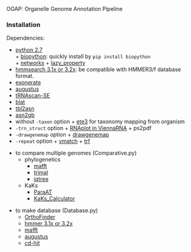 OGAP: Organelle Genome Annotation Pipeline

### Installation ###
Dependencies:
+    [python 2.7](https://www.python.org/)  
	+   [biopython](https://biopython.org/): quickly install by `pip install biopython`  
	+   [networkx](http://networkx.github.io/)
	+   [lazy_property](https://github.com/jackmaney/lazy-property)
+    [hmmsearch 3.1x or 3.2x](http://hmmer.org/): be compatible with HMMER3/f database format.
+    [exonerate](https://www.ebi.ac.uk/about/vertebrate-genomics/software/exonerate)
+    [augustus](http://bioinf.uni-greifswald.de/webaugustus/)
+    [tRNAscan-SE](http://trna.ucsc.edu/software/)
+    [blat](http://hgdownload.cse.ucsc.edu/admin/exe/linux.x86_64/blat/)
+    [tbl2asn](https://ftp.ncbi.nih.gov/toolbox/ncbi_tools/converters/by_program/tbl2asn/)
+    [asn2gb](https://ftp.ncbi.nih.gov/toolbox/ncbi_tools/converters/by_program/asn2gb/)
+    without `-taxon` option
	+    [ete3](http://etetoolkit.org/) for taxonomy mapping from organism
+    `-trn_struct` option
	+   [RNAplot in ViennaRNA](https://www.tbi.univie.ac.at/RNA/)
	+   ps2pdf
+    `-drawgenemap` option
	+   [drawgenemap](https://chlorobox.mpimp-golm.mpg.de/OGDraw-Downloads.html)
+    `-repeat` option
	+   [vmatch](http://www.vmatch.de/)
	+   [trf](http://tandem.bu.edu/trf/trf.html)

-	to compare multiple genomes (Comparative.py)
	-	phylogenetics
        -	[mafft](https://mafft.cbrc.jp/alignment/software/)
		-	[trimal](http://trimal.cgenomics.org/)
		-	[iqtree](http://www.iqtree.org/)
	-	KaKs
		-	[ParaAT](http://bigd.big.ac.cn/tools/paraat)
		-	[KaKs_Calculator](https://bigd.big.ac.cn/tools/kaks)

*   to make database (Database.py)
    *   [OrthoFinder](https://github.com/davidemms/OrthoFinder)
    *   [hmmer 3.1x or 3.2x](http://hmmer.org/)
    *   [mafft](https://mafft.cbrc.jp/alignment/software/)
    *   [augustus](http://bioinf.uni-greifswald.de/webaugustus/)
    *   [cd-hit](http://cd-hit.org/)
